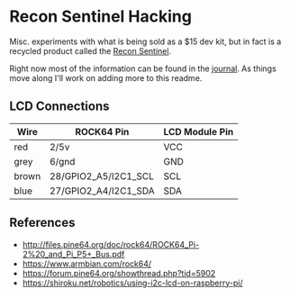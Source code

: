 # Recon Sentinel Hacking

Misc. experiments with what is being sold as a $15 dev kit, but in fact is a recycled product called the [Recon Sentinel](https://www.reconsentinel.com).

Right now most of the information can be found in the [journal](./journal.md).  As things move along I'll work on adding more to this readme.

## LCD Connections

| Wire | ROCK64 Pin | LCD Module Pin |
|------|------------|----------------|
| red | 2/5v | VCC |
| grey | 6/gnd | GND
| brown | 28/GPIO2_A5/I2C1_SCL | SCL |
| blue | 27/GPIO2_A4/I2C1_SDA | SDA |


## References

* http://files.pine64.org/doc/rock64/ROCK64_Pi-2%20_and_Pi_P5+_Bus.pdf
* https://www.armbian.com/rock64/
* https://forum.pine64.org/showthread.php?tid=5902
* https://shiroku.net/robotics/using-i2c-lcd-on-raspberry-pi/
